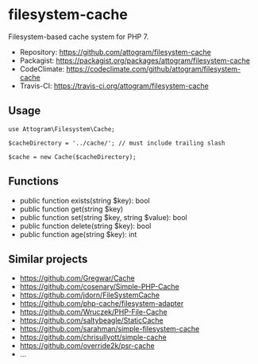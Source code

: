 # filesystem-cache

Filesystem-based cache system for PHP 7.

* Repository: <https://github.com/attogram/filesystem-cache>
* Packagist: <https://packagist.org/packages/attogram/filesystem-cache>
* CodeClimate: <https://codeclimate.com/github/attogram/filesystem-cache>
* Travis-CI: <https://travis-ci.org/attogram/filesystem-cache>

## Usage

```
use Attogram\Filesystem\Cache;

$cacheDirectory = '../cache/'; // must include trailing slash

$cache = new Cache($cacheDirectory);
```

## Functions

* public function exists(string $key): bool
* public function get(string $key)
* public function set(string $key, string $value): bool
* public function delete(string $key): bool
* public function age(string $key): int

## Similar projects

* <https://github.com/Gregwar/Cache>
* <https://github.com/cosenary/Simple-PHP-Cache>
* <https://github.com/jdorn/FileSystemCache>
* <https://github.com/php-cache/filesystem-adapter>
* <https://github.com/Wruczek/PHP-File-Cache>
* <https://github.com/saltybeagle/StaticCache>
* <https://github.com/sarahman/simple-filesystem-cache>
* <https://github.com/chrisullyott/simple-cache>
* <https://github.com/override2k/psr-cache>
* ...
